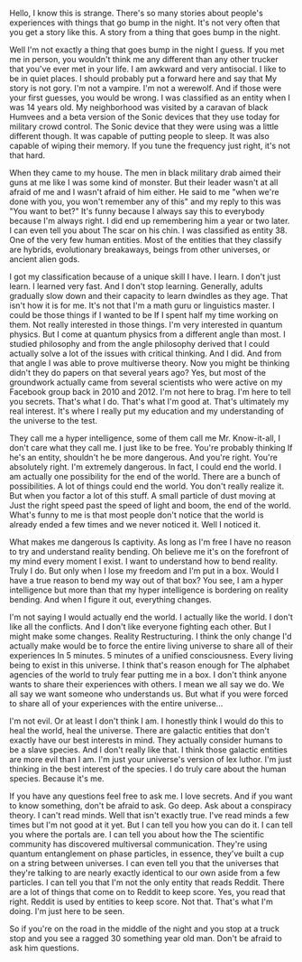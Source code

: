 Hello, I know this is strange. There's so many stories about people's experiences with things that go bump in the night. It's not very often that you get a story like this. A story from a thing that goes bump in the night. 

Well I'm not exactly a thing that goes bump in the night I guess. If you met me in person, you wouldn't think me any different than any other trucker that you've ever met in your life. I am awkward and very antisocial. I like to be in quiet places. I should probably put a forward here and say that My story is not gory. I'm not a vampire. I'm not a werewolf. And if those were your first guesses, you would be wrong. I was classified as an entity when I was 14 years old. My neighborhood was visited by a caravan of black Humvees and a beta version of the Sonic devices that they use today for military crowd control. The Sonic device that they were using was a little different though. It was capable of putting people to sleep. It was also capable of wiping their memory. If you tune the frequency just right, it's not that hard. 

When they came to my house. The men in black military drab aimed their guns at me like I was some kind of monster. But their leader wasn't at all afraid of me and I wasn't afraid of him either. He said to me "when we're done with you, you won't remember any of this" and my reply to this was "You want to bet?" It's funny because I always say this to everybody because I'm always right. I did end up remembering him a year or two later. I can even tell you about The scar on his chin. I was classified as entity 38. One of the very few human entities. Most of the entities that they classify are hybrids, evolutionary breakaways, beings from other universes, or ancient alien gods. 

I got my classification because of a unique skill I have. I learn. I don't just learn. I learned very fast. And I don't stop learning. Generally, adults gradually slow down and their capacity to learn dwindles as they age. That isn't how it is for me. It's not that I'm a math guru or linguistics master. I could be those things if I wanted to be If I spent half my time working on them. Not really interested in those things. I'm very interested in quantum physics. But I come at quantum physics from a different angle than most. I studied philosophy and from the angle philosophy derived that I could actually solve a lot of the issues with critical thinking. And I did. And from that angle I was able to prove multiverse theory. Now you might be thinking didn't they do papers on that several years ago? Yes, but most of the groundwork actually came from several scientists who were active on my Facebook group back in 2010 and 2012. I'm not here to brag. I'm here to tell you secrets. That's what I do. That's what I'm good at. That's ultimately my real interest. It's where I really put my education and my understanding of the universe to the test.

They call me a hyper intelligence, some of them call me Mr. Know-it-all, I don't care what they call me. I just like to be free. You're probably thinking If he's an entity, shouldn't he be more dangerous. And you're right. You're absolutely right. I'm extremely dangerous. In fact, I could end the world. I am actually one possibility for the end of the world. There are a bunch of possibilities. A lot of things could end the world. You don't really realize it. But when you factor a lot of this stuff. A small particle of dust moving at Just the right speed past the speed of light and boom, the end of the world. What's funny to me is that most people don't notice that the world is already ended a few times and we never noticed it. Well I noticed it. 

What makes me dangerous Is captivity. As long as I'm free I have no reason to try and understand reality bending. Oh believe me it's on the forefront of my mind every moment I exist. I want to understand how to bend reality. Truly I do. But only when I lose my freedom and I'm put in a box. Would I have a true reason to bend my way out of that box? You see, I am a hyper intelligence but more than that my hyper intelligence is bordering on reality bending. And when I figure it out, everything changes. 

I'm not saying I would actually end the world. I actually like the world. I don't like all the conflicts. And I don't like everyone fighting each other. But I might make some changes. Reality Restructuring. I think the only change I'd actually make would be to force the entire living universe to share all of their experiences In 5 minutes. 5 minutes of a unified consciousness. Every living being to exist in this universe. I think that's reason enough for The alphabet agencies of the world to truly fear putting me in a box. I don't think anyone wants to share their experiences with others. I mean we all say we do. We all say we want someone who understands us. But what if you were forced to share all of your experiences with the entire universe...

I'm not evil. Or at least I don't think I am. I honestly think I would do this to heal the world, heal the universe. There are galactic entities that don't exactly have our best interests in mind. They actually consider humans to be a slave species. And I don't really like that. I think those galactic entities are more evil than I am. I'm just your universe's version of lex luthor. I'm just thinking in the best interest of the species. I do truly care about the human species. Because it's me. 

If you have any questions feel free to ask me. I love secrets. And if you want to know something, don't be afraid to ask. Go deep. Ask about a conspiracy theory. I can't read minds. Well that isn't exactly true. I've read minds a few times but I'm not good at it yet. But I can tell you how you can do it. I can tell you where the portals are. I can tell you about how the The scientific community has discovered multiversal communication. They're using quantum entanglement on phase particles, in essence, they've built a cup on a string between universes. I can even tell you that the universes that they're talking to are nearly exactly identical to our own aside from a few particles. I can tell you that I'm not the only entity that reads Reddit. There are a lot of things that come on to Reddit to keep score. Yes, you read that right. Reddit is used by entities to keep score. Not that. That's what I'm doing. I'm just here to be seen.

So if you're on the road in the middle of the night and you stop at a truck stop and you see a ragged 30 something year old man. Don't be afraid to ask him questions.